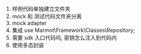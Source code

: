 1. 样例代码单独建立文件夹
2. mock 和 测试代码文件夹分离
3. mock adapter
4. 集成 use Marmot\Framework\Classes\Repository;
5. 需要 sdk 入口代码吗, 密钥怎么注入到代码内
6. 使用多态封装